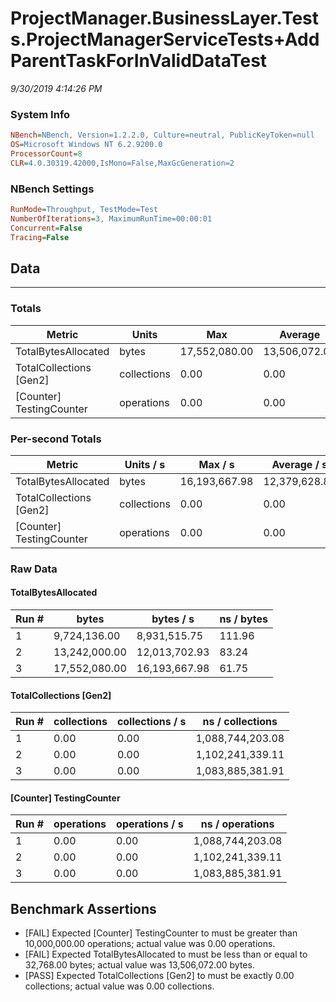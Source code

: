 ﻿# ProjectManager.BusinessLayer.Tests.ProjectManagerServiceTests+AddParentTaskForInValidDataTest
_9/30/2019 4:14:26 PM_
### System Info
```ini
NBench=NBench, Version=1.2.2.0, Culture=neutral, PublicKeyToken=null
OS=Microsoft Windows NT 6.2.9200.0
ProcessorCount=8
CLR=4.0.30319.42000,IsMono=False,MaxGcGeneration=2
```

### NBench Settings
```ini
RunMode=Throughput, TestMode=Test
NumberOfIterations=3, MaximumRunTime=00:00:01
Concurrent=False
Tracing=False
```

## Data
-------------------

### Totals
|          Metric |           Units |             Max |         Average |             Min |          StdDev |
|---------------- |---------------- |---------------- |---------------- |---------------- |---------------- |
|TotalBytesAllocated |           bytes |   17,552,080.00 |   13,506,072.00 |    9,724,136.00 |    3,920,647.57 |
|TotalCollections [Gen2] |     collections |            0.00 |            0.00 |            0.00 |            0.00 |
|[Counter] TestingCounter |      operations |            0.00 |            0.00 |            0.00 |            0.00 |

### Per-second Totals
|          Metric |       Units / s |         Max / s |     Average / s |         Min / s |      StdDev / s |
|---------------- |---------------- |---------------- |---------------- |---------------- |---------------- |
|TotalBytesAllocated |           bytes |   16,193,667.98 |   12,379,628.88 |    8,931,515.75 |    3,644,878.61 |
|TotalCollections [Gen2] |     collections |            0.00 |            0.00 |            0.00 |            0.00 |
|[Counter] TestingCounter |      operations |            0.00 |            0.00 |            0.00 |            0.00 |

### Raw Data
#### TotalBytesAllocated
|           Run # |           bytes |       bytes / s |      ns / bytes |
|---------------- |---------------- |---------------- |---------------- |
|               1 |    9,724,136.00 |    8,931,515.75 |          111.96 |
|               2 |   13,242,000.00 |   12,013,702.93 |           83.24 |
|               3 |   17,552,080.00 |   16,193,667.98 |           61.75 |

#### TotalCollections [Gen2]
|           Run # |     collections | collections / s |ns / collections |
|---------------- |---------------- |---------------- |---------------- |
|               1 |            0.00 |            0.00 |1,088,744,203.08 |
|               2 |            0.00 |            0.00 |1,102,241,339.11 |
|               3 |            0.00 |            0.00 |1,083,885,381.91 |

#### [Counter] TestingCounter
|           Run # |      operations |  operations / s | ns / operations |
|---------------- |---------------- |---------------- |---------------- |
|               1 |            0.00 |            0.00 |1,088,744,203.08 |
|               2 |            0.00 |            0.00 |1,102,241,339.11 |
|               3 |            0.00 |            0.00 |1,083,885,381.91 |


## Benchmark Assertions

* [FAIL] Expected [Counter] TestingCounter to must be greater than 10,000,000.00 operations; actual value was 0.00 operations.
* [FAIL] Expected TotalBytesAllocated to must be less than or equal to 32,768.00 bytes; actual value was 13,506,072.00 bytes.
* [PASS] Expected TotalCollections [Gen2] to must be exactly 0.00 collections; actual value was 0.00 collections.

